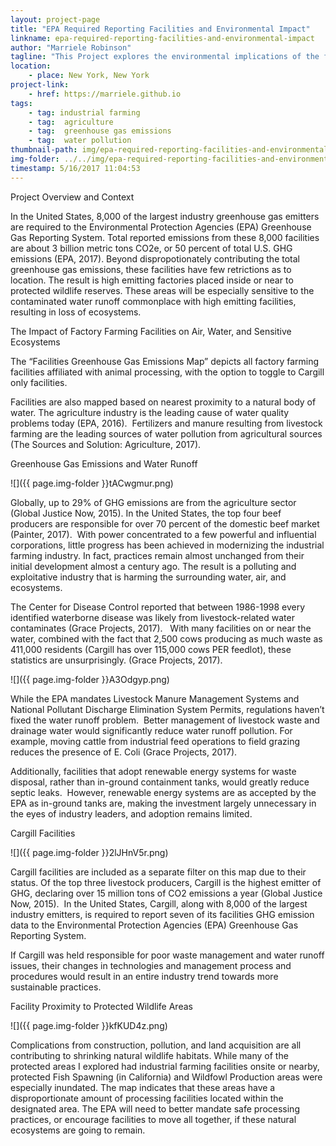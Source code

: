 ```yaml
---
layout: project-page
title: "EPA Required Reporting Facilities and Environmental Impact"
linkname: epa-required-reporting-facilities-and-environmental-impact
author: "Marriele Robinson"
tagline: "This Project explores the environmental implications of the facilities required to report to the EPA."
location:
    - place: New York, New York
project-link:
    - href: https://marriele.github.io
tags:
    - tag: industrial farming
    - tag:  agriculture
    - tag:  greenhouse gas emissions
    - tag:  water pollution
thumbnail-path: img/epa-required-reporting-facilities-and-environmental-impact/tACwgmu.png
img-folder: ../../img/epa-required-reporting-facilities-and-environmental-impact/
timestamp: 5/16/2017 11:04:53
---
```

Project Overview and Context

In the United States, 8,000 of the largest industry greenhouse gas emitters are required to the Environmental Protection Agencies (EPA) Greenhouse Gas Reporting System. Total reported emissions from these 8,000 facilities are about 3 billion metric tons CO2e, or 50 percent of total U.S. GHG emissions (EPA, 2017).  Beyond dispropotionately contributing the total greenhouse gas emissions, these facilities have few retrictions as to location. The result is high emitting factories placed inside or near to protected wildlife reserves. These areas will be especially sensitive to the contaminated water runoff commonplace with high emitting facilities, resulting in loss of ecosystems.

The Impact of Factory Farming Facilities on Air, Water, and Sensitive Ecosystems

The “Facilities Greenhouse Gas Emissions Map” depicts all factory farming facilities affiliated with animal processing, with the option to toggle to Cargill only facilities.  

Facilities are also mapped based on nearest proximity to a natural body of water.  The agriculture industry is the leading cause of water quality problems today (EPA, 2016).  Fertilizers and manure resulting from livestock farming are the leading sources of water pollution from agricultural sources (The Sources and Solution: Agriculture, 2017).

Greenhouse Gas Emissions and Water Runoff

![]({{ page.img-folder }}tACwgmur.png)

Globally, up to 29% of GHG emissions are from the agriculture sector (Global Justice Now, 2015). In the United States, the top four beef producers are responsible for over 70 percent of the domestic beef market (Painter, 2017).  With power concentrated to a few powerful and influential corporations, little progress has been achieved in modernizing the industrial farming industry.  In fact, practices remain almost unchanged from their initial development almost a century ago. The result is a polluting and exploitative industry that is harming the surrounding water, air, and ecosystems.

The Center for Disease Control reported that between 1986-1998 every identified waterborne disease was likely from livestock-related water contaminates (Grace Projects, 2017).   With many facilities on or near the water, combined with the fact that 2,500 cows producing as much waste as 411,000 residents (Cargill has over 115,000 cows PER feedlot), these statistics are unsurprisingly. (Grace Projects, 2017).

![]({{ page.img-folder }}A3Odgyp.png)

While the EPA mandates Livestock Manure Management Systems and National Pollutant Discharge Elimination System Permits, regulations haven’t fixed the water runoff problem.  Better management of livestock waste and drainage water would significantly reduce water runoff pollution. For example, moving cattle from industrial feed operations to field grazing reduces the presence of E. Coli (Grace Projects, 2017). 

Additionally, facilities that adopt renewable energy systems for waste disposal, rather than in-ground containment tanks, would greatly reduce septic leaks.  However, renewable energy systems are as accepted by the EPA as in-ground tanks are, making the investment largely unnecessary in the eyes of industry leaders, and adoption remains limited.
                
Cargill Facilities

![]({{ page.img-folder }}2lJHnV5r.png)

Cargill facilities are included as a separate filter on this map due to their status.  Of the top three livestock producers, Cargill is the highest emitter of GHG, declaring over 15 million tons of CO2 emissions a year (Global Justice Now, 2015).  In the United States, Cargill, along with 8,000 of the largest industry emitters, is required to report seven of its facilities GHG emission data to the Environmental Protection Agencies (EPA) Greenhouse Gas Reporting System.

If Cargill was held responsible for poor waste management and water runoff issues, their changes in technologies and management process and procedures would result in an entire industry trend towards more sustainable practices.

Facility Proximity to Protected Wildlife Areas

![]({{ page.img-folder }}kfKUD4z.png)

Complications from construction, pollution, and land acquisition are all contributing to shrinking natural wildlife habitats.  While many of the protected areas I explored had industrial farming facilities onsite or nearby, protected Fish Spawning (in California) and Wildfowl Production areas were especially inundated.   The map indicates that these areas have a disproportionate amount of processing facilities located within the designated area.  The EPA will need to better mandate safe processing practices, or encourage facilities to move all together, if these natural ecosystems are going to remain.
